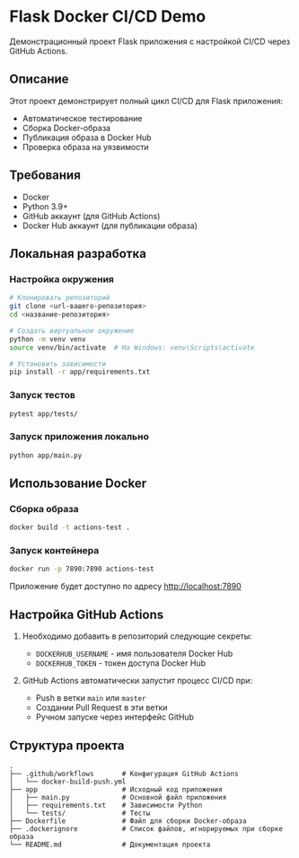 # Flask Docker CI/CD Demo

Демонстрационный проект Flask приложения с настройкой CI/CD через GitHub Actions.

## Описание

Этот проект демонстрирует полный цикл CI/CD для Flask приложения:

- Автоматическое тестирование
- Сборка Docker-образа
- Публикация образа в Docker Hub
- Проверка образа на уязвимости

## Требования

- Docker
- Python 3.9+
- GitHub аккаунт (для GitHub Actions)
- Docker Hub аккаунт (для публикации образа)

## Локальная разработка

### Настройка окружения

```bash
# Клонировать репозиторий
git clone <url-вашего-репозитория>
cd <название-репозитория>

# Создать виртуальное окружение
python -m venv venv
source venv/bin/activate  # На Windows: venv\Scripts\activate

# Установить зависимости
pip install -r app/requirements.txt
```

### Запуск тестов

```bash
pytest app/tests/
```

### Запуск приложения локально

```bash
python app/main.py
```

## Использование Docker

### Сборка образа

```bash
docker build -t actions-test .
```

### Запуск контейнера

```bash
docker run -p 7890:7890 actions-test
```

Приложение будет доступно по адресу <http://localhost:7890>

## Настройка GitHub Actions

1. Необходимо добавить в репозиторий следующие секреты:
   - `DOCKERHUB_USERNAME` - имя пользователя Docker Hub
   - `DOCKERHUB_TOKEN` - токен доступа Docker Hub

2. GitHub Actions автоматически запустит процесс CI/CD при:
   - Push в ветки `main` или `master`
   - Создании Pull Request в эти ветки
   - Ручном запуске через интерфейс GitHub

## Структура проекта

```
.
├── .github/workflows       # Конфигурация GitHub Actions
│   └── docker-build-push.yml
├── app                     # Исходный код приложения
│   ├── main.py             # Основной файл приложения
│   ├── requirements.txt    # Зависимости Python
│   └── tests/              # Тесты
├── Dockerfile              # Файл для сборки Docker-образа
├── .dockerignore           # Список файлов, игнорируемых при сборке образа
└── README.md               # Документация проекта
```
